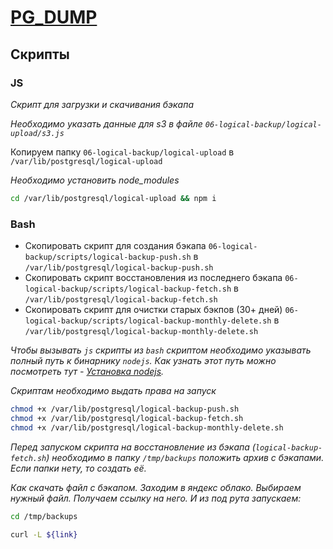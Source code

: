 # [PG_DUMP](https://postgrespro.ru/docs/postgresql/13/app-pgdump)

## Скрипты

### JS

*Скрипт для загрузки и скачивания бэкапа*

*Необходимо указать данные для s3 в файле `06-logical-backup/logical-upload/s3.js`*

Копируем папку `06-logical-backup/logical-upload` в `/var/lib/postgresql/logical-upload`

*Необходимо установить node_modules*

```bash
cd /var/lib/postgresql/logical-upload && npm i
```

### Bash

* Скопировать скрипт для создания бэкапа `06-logical-backup/scripts/logical-backup-push.sh` в `/var/lib/postgresql/logical-backup-push.sh`
* Скопировать скрипт восстановления из последнего бэкапа `06-logical-backup/scripts/logical-backup-fetch.sh` в `/var/lib/postgresql/logical-backup-fetch.sh`
* Скопировать скрипт для очистки старых бэкпов (30+ дней) `06-logical-backup/scripts/logical-backup-monthly-delete.sh` в `/var/lib/postgresql/logical-backup-monthly-delete.sh`

*Чтобы вызывать `js` скрипты из `bash` скриптом необходимо указывать полный путь к бинарнику `nodejs`. Как узнать этот путь можно посмотреть тут - [Установка nodejs](../../02-nodejs/install.md).*

*Скриптам необходимо выдать права на запуск*

```bash
chmod +x /var/lib/postgresql/logical-backup-push.sh
chmod +x /var/lib/postgresql/logical-backup-fetch.sh
chmod +x /var/lib/postgresql/logical-backup-monthly-delete.sh
```

*Перед запуском скрипта на восстановление из бэкапа (`logical-backup-fetch.sh`) необходимо в папку `/tmp/backups` положить архив с бэкапами. Если папки нету, то создать её.*

*Как скачать файл c бэкапом. Заходим в яндекс облако. Выбираем нужный файл. Получаем ссылку на него. И из под рута запускаем:*

```bash
cd /tmp/backups

curl -L ${link}
```
